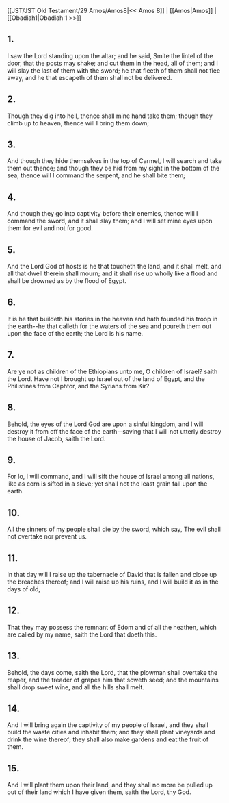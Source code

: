 [[JST/JST Old Testament/29 Amos/Amos8|<< Amos 8]] | [[Amos|Amos]] | [[Obadiah1|Obadiah 1 >>]]
## 1.
I saw the Lord standing upon the altar; and he said, Smite the lintel of the door, that the posts may shake; and cut them in the head, all of them; and I will slay the last of them with the sword; he that fleeth of them shall not flee away, and he that escapeth of them shall not be delivered.
## 2.
Though they dig into hell, thence shall mine hand take them; though they climb up to heaven, thence will I bring them down;
## 3.
And though they hide themselves in the top of Carmel, I will search and take them out thence; and though they be hid from my sight in the bottom of the sea, thence will I command the serpent, and he shall bite them;
## 4.
And though they go into captivity before their enemies, thence will I command the sword, and it shall slay them; and I will set mine eyes upon them for evil and not for good.
## 5.
And the Lord God of hosts is he that toucheth the land, and it shall melt, and all that dwell therein shall mourn; and it shall rise up wholly like a flood and shall be drowned as by the flood of Egypt.
## 6.
It is he that buildeth his stories in the heaven and hath founded his troop in the earth\--he that calleth for the waters of the sea and poureth them out upon the face of the earth; the Lord is his name.
## 7.
Are ye not as children of the Ethiopians unto me, O children of Israel? saith the Lord. Have not I brought up Israel out of the land of Egypt, and the Philistines from Caphtor, and the Syrians from Kir?
## 8.
Behold, the eyes of the Lord God are upon a sinful kingdom, and I will destroy it from off the face of the earth\--saving that I will not utterly destroy the house of Jacob, saith the Lord.
## 9.
For lo, I will command, and I will sift the house of Israel among all nations, like as corn is sifted in a sieve; yet shall not the least grain fall upon the earth.
## 10.
All the sinners of my people shall die by the sword, which say, The evil shall not overtake nor prevent us.
## 11.
In that day will I raise up the tabernacle of David that is fallen and close up the breaches thereof; and I will raise up his ruins, and I will build it as in the days of old,
## 12.
That they may possess the remnant of Edom and of all the heathen, which are called by my name, saith the Lord that doeth this.
## 13.
Behold, the days come, saith the Lord, that the plowman shall overtake the reaper, and the treader of grapes him that soweth seed; and the mountains shall drop sweet wine, and all the hills shall melt.
## 14.
And I will bring again the captivity of my people of Israel, and they shall build the waste cities and inhabit them; and they shall plant vineyards and drink the wine thereof; they shall also make gardens and eat the fruit of them.
## 15.
And I will plant them upon their land, and they shall no more be pulled up out of their land which I have given them, saith the Lord, thy God.


